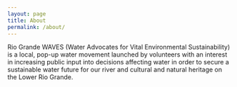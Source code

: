 ```yaml
---
layout: page
title: About
permalink: /about/
---
```

Rio Grande WAVES (Water Advocates for Vital Environmental Sustainability) is a local, pop-up water movement launched by volunteers with an interest in increasing public input into decisions affecting water in order to secure a sustainable water future for our river and cultural and natural heritage on the Lower Rio Grande.
